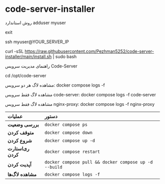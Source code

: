 # code-server-installer


روش استاندارد
adduser myuser

exit

ssh myuser@YOUR_SERVER_IP

curl -sSL https://raw.githubusercontent.com/Pezhman5252/code-server-installer/main/install.sh | sudo bash




راهنمای مدیریت سرویس Code-Server

cd /opt/code-server


مشاهده لاگ هر دو سرویس:
docker compose logs -f

مشاهده لاگ فقط سرویس code-server:
docker compose logs -f code-server

مشاهده لاگ فقط سرویس nginx-proxy:
docker compose logs -f nginx-proxy



| عملیات | دستور |
| :--- | :--- |
| **بررسی وضعیت** | `docker compose ps` |
| **متوقف کردن** | `docker compose down` |
| **شروع کردن** | `docker compose up -d` |
| **ری‌استارت کردن** | `docker compose restart` |
| **آپدیت کردن** | `docker compose pull && docker compose up -d --build` |
| **مشاهده لاگ‌ها** | `docker compose logs -f` |

